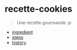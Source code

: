 # recette-cookies

>Une recette gourmande :p

- [ingredient](ingredient.md)
- [steps](steps.md)
- [history](history.md)

